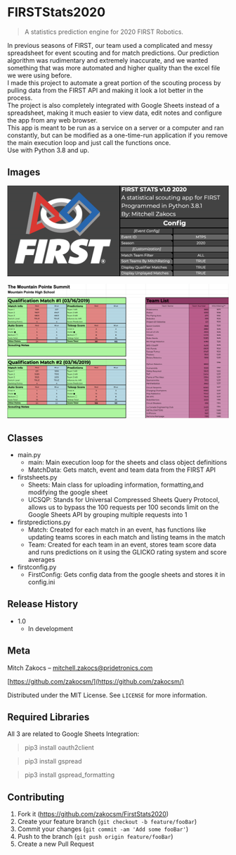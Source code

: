# FIRSTStats2020
> A statistics prediction engine for 2020 FIRST Robotics.

In previous seasons of FIRST, our team used a complicated and messy spreadsheet for event scouting and for match predictions. Our prediction algorithm was rudimentary and extremely inaccurate, and we wanted something that was more automated and higher quality than the excel file we were using before.  
I made this project to automate a great portion of the scouting process by pulling data from the FIRST API and making it look a lot better in the process.  
The project is also completely integrated with Google Sheets instead of a spreadsheet, making it much easier to view data, edit notes and configure the app from any web browser.  
This app is meant to be run as a service on a server or a computer and ran constantly, but can be modified as a one-time-run application if you remove the main execution loop and just call the functions once.  
Use with Python 3.8 and up.

## Images

![Home Page](header.png)

![Match Sheet](matchsheet.png)

## Classes

* main.py
    * main: Main execution loop for the sheets and class object definitions
    * MatchData: Gets match, event and team data from the FIRST API
* firstsheets.py
    * Sheets: Main class for uploading information, formatting,and modifying the google sheet
    * UCSQP: Stands for Universal Compressed Sheets Query Protocol, allows us to bypass the 100 requests per 100 seconds limit on the Google Sheets API by grouping multiple requests into 1
* firstpredictions.py
    * Match: Created for each match in an event, has functions like updating teams scores in each match and listing teams in the match
    * Team: Created for each team in an event, stores team score data and runs predictions on it using the GLICKO rating system and score averages
* firstconfig.py
    * FirstConfig: Gets config data from the google sheets and stores it in config.ini

## Release History

* 1.0
    * In development

## Meta

Mitch Zakocs – mitchell.zakocs@pridetronics.com  

[https://github.com/zakocsm/](https://github.com/zakocsm/)  

Distributed under the MIT License. See ``LICENSE`` for more information.


## Required Libraries

All 3 are related to Google Sheets Integration:
> pip3 install oauth2client  

> pip3 install gspread  

> pip3 install gspread_formatting  

## Contributing

1. Fork it (<https://github.com/zakocsm/FirstStats2020>)
2. Create your feature branch (`git checkout -b feature/fooBar`)
3. Commit your changes (`git commit -am 'Add some fooBar'`)
4. Push to the branch (`git push origin feature/fooBar`)
5. Create a new Pull Request
